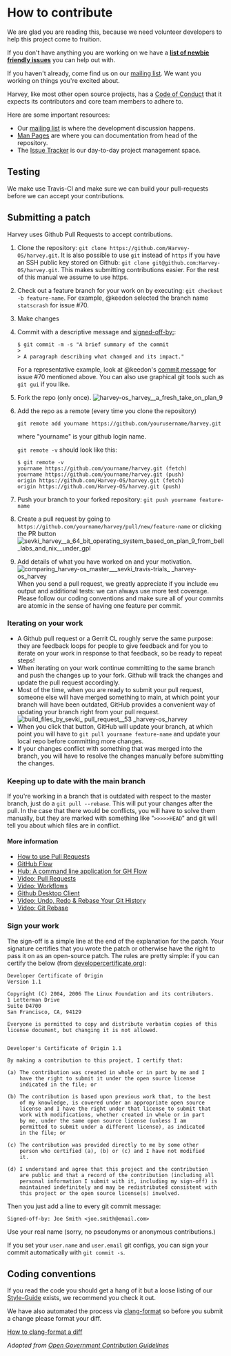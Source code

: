 # How to contribute

We are glad you are reading this, because we need volunteer developers
to help this project come to fruition.

If you don't have anything you are working on we have a
[**list of newbie friendly issues**](https://github.com/Harvey-OS/harvey/issues?utf8=%E2%9C%93&q=is%3Aissue+is%3Aopen+label%3A%22help+wanted%22+label%3A%22good+first+issue%22)
you can help out with.

If you haven't already, come find us on our
[mailing list](https://groups.google.com/forum/#!forum/harvey). We
want you working on things you're excited about.

Harvey, like most other open source projects, has a
[Code of Conduct](https://github.com/Harvey-OS/harvey/wiki/Code-of-Conduct)
that it expects its contributors and core team members to adhere to.

Here are some important resources:

  * Our [mailing list](https://groups.google.com/forum/#!forum/harvey)
    is where the development discussion happens.
  * [Man Pages](https://sevki.io/harvey/sys/man/1/0intro) are where
    you can documentation from head of the repository.
  * The [Issue Tracker](https://github.com/Harvey-OS/harvey/issues) is
    our day-to-day project management space.


## Testing

We make use Travis-CI and make sure we can build your pull-requests
before we can accept your contributions.

## Submitting a patch

Harvey uses Github Pull Requests to accept contributions.

1.  Clone the repository:
	`git clone https://github.com/Harvey-OS/harvey.git`.
	It is also possible to use `git` instead of `https` if you have an
    SSH public key stored on Github:
	`git clone git@github.com:Harvey-OS/harvey.git`.
	This makes submitting contributions easier. For the rest of this
    manual we assume to use https.
2.  Check out a feature branch for your work on by executing:
	`git checkout -b feature-name`.
	For example, @keedon selected the branch name `statscrash` for
    issue #70.
3.  Make changes
4.  Commit with a descriptive message and [signed-off-by:](https://github.com/docker/Harvey-OS/harvey/main/CONTRIBUTING.md#sign-your-work):
    ```
    $ git commit -m -s "A brief summary of the commit
    >
    > A paragraph describing what changed and its impact."
    ```
    For a representative example, look at @keedon's
	[commit message](https://github.com/keedon/harvey/commit/09fe3a21fa8b42088bc8ad83287928e9e7cc96ef)
	for issue #70 mentioned above. You can also use graphical git
    tools such as `git gui` if you like.
5.  Fork the repo (only once).
    ![harvey-os_harvey__a_fresh_take_on_plan_9](https://cloud.githubusercontent.com/assets/429977/13457174/099fb5cc-e067-11e5-83ce-f65aa966a4a9.png)
6.  Add the repo as a remote (every time you clone the repository)

    `git remote add yourname https://github.com/yourusername/harvey.git`

    where "yourname" is your github login name.

    `git remote -v` should look like this:
    ```
    $ git remote -v
    yourname https://github.com/yourname/harvey.git (fetch)
    yourname https://github.com/yourname/harvey.git (push)
    origin https://github.com/Harvey-OS/harvey.git (fetch)
    origin https://github.com/Harvey-OS/harvey.git (push)
    ```
7.  Push your branch to your forked repository:
	`git push yourname feature-name`
8.  Create a pull request by going to
    `https://github.com/yourname/harvey/pull/new/feature-name`
	or clicking the PR button
    ![sevki_harvey__a_64_bit_operating_system_based_on_plan_9_from_bell_labs_and_nix__under_gpl](https://cloud.githubusercontent.com/assets/429977/13457635/79359350-e069-11e5-987b-1b4fccc45372.png)
9.  Add details of what you have worked on and your motivation.
    ![comparing_harvey-os_master___sevki_travis-trials_ _harvey-os_harvey](https://cloud.githubusercontent.com/assets/429977/13457683/aa2a423a-e069-11e5-84cc-1173e33264cb.png)
    When you send a pull request, we greatly appreciate if you include
    `emu` output and additional tests: we can always use more test
    coverage. Please follow our coding conventions and make sure all
    of your commits are atomic in the sense of having one feature per
    commit.

### Iterating on your work

- A Github pull request or a Gerrit CL roughly serve the same purpose:
  they are feedback loops for people to give feedback and for you to
  iterate on your work in response to that feedback, so be ready to
  repeat steps!
- When iterating on your work continue committing to the same branch
  and push the changes up to your fork. Github will track the changes
  and update the pull request accordingly.
- Most of the time, when you are ready to submit your pull request,
  someone else will have merged something to main, at which point
  your branch will have been outdated, GitHub provides a convenient
  way of updating your branch right from your pull request.
  ![build_files_by_sevki_ _pull_request__53_ _harvey-os_harvey](https://cloud.githubusercontent.com/assets/429977/13457994/4d9a3118-e06b-11e5-9898-f8574b5ce11d.png)
- When you click that button, GitHub will update your branch, at which
  point you will have to `git pull yourname feature-name` and update
  your local repo before committing more changes.
- If your changes conflict with something that was merged into the
  branch, you will have to resolve the changes manually before
  submitting the changes.

### Keeping up to date with the main branch

If you're working in a branch that is outdated with respect to the
master branch, just do a `git pull --rebase`. This will put your
changes after the pull. In the case that there would be conflicts, you
will have to solve them manually, but they are marked with something
like "`>>>>>HEAD`" and git will tell you about which files are in
conflict.

#### More information

- [How to use Pull Requests](http://help.github.com/pull-requests/)
- [GitHub Flow](https://guides.github.com/introduction/flow/)
- [Hub: A command line application for GH Flow](https://hub.github.com)
- [Video: Pull Requests](https://www.youtube.com/watch?v=81uKcXZoQ2A)
- [Video: Workflows](https://www.youtube.com/watch?v=EwWZbyjDs9c)
- [Github Desktop Client](https://desktop.github.com/)
- [Video: Undo, Redo & Rebase Your Git History](https://www.youtube.com/watch?v=W39CfI3-JFc)
- [Video: Git Rebase](https://www.youtube.com/watch?v=SxzjZtJwOgo)

### Sign your work

The sign-off is a simple line at the end of the explanation for the patch. Your
signature certifies that you wrote the patch or otherwise have the right to pass
it on as an open-source patch. The rules are pretty simple: if you can certify
the below (from [developercertificate.org](http://developercertificate.org/)):

```
Developer Certificate of Origin
Version 1.1

Copyright (C) 2004, 2006 The Linux Foundation and its contributors.
1 Letterman Drive
Suite D4700
San Francisco, CA, 94129

Everyone is permitted to copy and distribute verbatim copies of this
license document, but changing it is not allowed.


Developer's Certificate of Origin 1.1

By making a contribution to this project, I certify that:

(a) The contribution was created in whole or in part by me and I
    have the right to submit it under the open source license
    indicated in the file; or

(b) The contribution is based upon previous work that, to the best
    of my knowledge, is covered under an appropriate open source
    license and I have the right under that license to submit that
    work with modifications, whether created in whole or in part
    by me, under the same open source license (unless I am
    permitted to submit under a different license), as indicated
    in the file; or

(c) The contribution was provided directly to me by some other
    person who certified (a), (b) or (c) and I have not modified
    it.

(d) I understand and agree that this project and the contribution
    are public and that a record of the contribution (including all
    personal information I submit with it, including my sign-off) is
    maintained indefinitely and may be redistributed consistent with
    this project or the open source license(s) involved.
```

Then you just add a line to every git commit message:

    Signed-off-by: Joe Smith <joe.smith@email.com>

Use your real name (sorry, no pseudonyms or anonymous contributions.)

If you set your `user.name` and `user.email` git configs, you can sign your
commit automatically with `git commit -s`.

## Coding conventions

If you read the code you should get a hang of it but a loose listing
of our
[Style-Guide](https://github.com/Harvey-OS/harvey/wiki/Style-Guide)
exists, we recommend you check it out.

We have also automated the process via
[clang-format](http://clang.llvm.org/docs/ClangFormat.html)
so before you submit a change please format your diff.

[How to clang-format a diff](http://clang.llvm.org/docs/ClangFormat.html#script-for-patch-reformatting)

_Adopted from [Open Government Contribution Guidelines](https://github.com/opengovernment/opengovernment/blob/master/CONTRIBUTING.md)_

